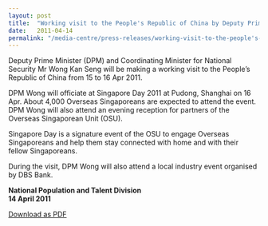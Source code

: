 ```yaml
---
layout: post
title:  "Working visit to the People's Republic of China by Deputy Prime Minister and Coordinating Minister for National Security Wong Kan Seng"
date:   2011-04-14
permalink: "/media-centre/press-releases/working-visit-to-the-people's-republic-of-china-by-dpm-wong-kan-seng"
---
```


Deputy Prime Minister (DPM) and Coordinating Minister for National Security Mr Wong Kan Seng will be making a working visit to the People’s Republic of China from 15 to 16 Apr 2011.

DPM Wong will officiate at Singapore Day 2011 at Pudong, Shanghai on 16 Apr. About 4,000 Overseas Singaporeans are expected to attend the event. DPM Wong will also attend an evening reception for partners of the Overseas Singaporean Unit (OSU).

Singapore Day is a signature event of the OSU to engage Overseas Singaporeans and help them stay connected with home and with their fellow Singaporeans.

During the visit, DPM Wong will also attend a local industry event organised by DBS Bank.

**National Population and Talent Division  
14 April 2011**

[Download as PDF](https://github.com/isomerpages/isomerpages-stratgroup/raw/master/images/Press%20Release%20images/working-visit-to-the-people's-republic-of-china-by-dpm-wong-kan-seng.pdf)
